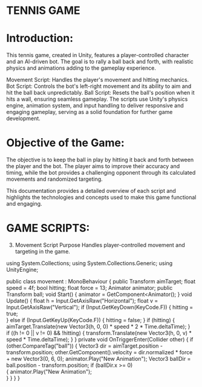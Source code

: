 # TENNIS GAME
# Introduction:
This tennis game, created in Unity, features a player-controlled character and an AI-driven bot. The goal is to rally a ball back and forth, with realistic physics and animations adding to the gameplay experience.

Movement Script: Handles the player's movement and hitting mechanics.
Bot Script: Controls the bot's left-right movement and its ability to aim and hit the ball back unpredictably.
Ball Script: Resets the ball's position when it hits a wall, ensuring seamless gameplay.
The scripts use Unity's physics engine, animation system, and input handling to deliver responsive and engaging gameplay, serving as a solid foundation for further game development.
# Objective of the Game:
The objective is to keep the ball in play by hitting it back and forth between the player and the bot. The player aims to improve their accuracy and timing, while the bot provides a challenging opponent through its calculated movements and randomized targeting.

This documentation provides a detailed overview of each script and highlights the technologies and concepts used to make this game functional and engaging.
# GAME SCRIPTS:
3. Movement Script
Purpose
Handles player-controlled movement and targeting in the game.

using System.Collections;
using System.Collections.Generic;
using UnityEngine;

public class movement : MonoBehaviour
{
    public Transform aimTarget;
    float speed = 4f;
    bool hitting;
    float force = 13;
    Animator animator;
    public Transform ball;
    void Start()
    {
       animator = GetComponent<Animator(); 
    }
    void Update()
    {
       float h = Input.GetAxisRaw("Horizontal");
       float v = Input.GetAxisRaw("Vertical");
       if (Input.GetKeyDown(KeyCode.F)) 
       {
           hitting = true;  
       }
       else if (Input.GetKeyUp(KeyCode.F))
       {
           hitting = false;
       }
       if (hitting)
       {
           aimTarget.Translate(new Vector3(h, 0, 0) * speed * 2 * Time.deltaTime); 
       }                    
       if ((h != 0 || v != 0) && !hitting)
       {
           transform.Translate(new Vector3(h, 0, v) * speed * Time.deltaTime); 
       }
    }
    private void OnTriggerEnter(Collider other)
    {
        if (other.CompareTag("ball"))
        {
            Vector3 dir = aimTarget.position - transform.position;
            other.GetComponent<Rigidbody>().velocity = dir.normalized * force + new Vector3(0, 6, 0);
            animator.Play("New Animation");
            Vector3 ballDir = ball.position - transform.position;
            if (ballDir.x >= 0)                                    
            {
                animator.Play("New Animation");                        
            }
        }
    }
}
